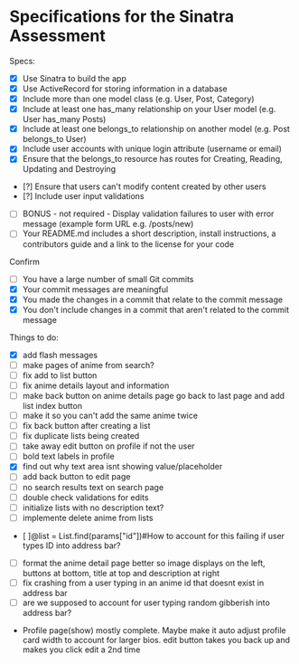 # Specifications for the Sinatra Assessment

Specs:
- [x] Use Sinatra to build the app
- [x] Use ActiveRecord for storing information in a database
- [x] Include more than one model class (e.g. User, Post, Category)
- [x] Include at least one has_many relationship on your User model (e.g. User has_many Posts)
- [x] Include at least one belongs_to relationship on another model (e.g. Post belongs_to User)
- [x] Include user accounts with unique login attribute (username or email)
- [x] Ensure that the belongs_to resource has routes for Creating, Reading, Updating and Destroying
- [?] Ensure that users can't modify content created by other users
- [?] Include user input validations
- [ ] BONUS - not required - Display validation failures to user with error message (example form URL e.g. /posts/new)
- [ ] Your README.md includes a short description, install instructions, a contributors guide and a link to the license for your code

Confirm
- [ ] You have a large number of small Git commits
- [X] Your commit messages are meaningful
- [X] You made the changes in a commit that relate to the commit message
- [X] You don't include changes in a commit that aren't related to the commit message

Things to do:
- [x] add flash messages
- [ ] make pages of anime from search?
- [ ] fix add to list button
- [ ] fix anime details layout and information
- [ ] make back button on anime details page go back to last page and add list index button
- [ ] make it so you can't add the same anime twice
- [ ] fix back button after creating a list
- [ ] fix duplicate lists being created
- [ ] take away edit button on profile if not the user
- [ ] bold text labels in profile
- [x] find out why text area isnt showing value/placeholder
- [ ] add back button to edit page
- [ ] no search results text on search page
- [ ] double check validations for edits
- [ ] initialize lists with no description text?
- [ ] implemente delete anime from lists
- [ ]@list = List.find(params["id"])#How to account for this failing if user types ID into address bar?
- [ ] format the anime detail page better so image displays on the left, buttons at bottom, title at top and description at right
- [ ] fix crashing from a user typing in an anime id that doesnt exist in address bar
- [ ] are we supposed to account for user typing random gibberish into address bar?

- Profile page(show) mostly complete. Maybe make it auto adjust profile card width to account for larger bios. edit button takes you back up and makes you click edit a 2nd time



